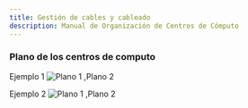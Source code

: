 ```yaml
---
title: Gestión de cables y cableado
description: Manual de Organización de Centros de Cómputo
---
```

### Plano de los centros de computo
Ejemplo 1
![Plano 1 ,Plano 2](https://manualcc.eloychavez.dev/Plano1.drawio.png)

Ejemplo 2 
![Plano 1 ,Plano 2](https://manualcc.eloychavez.dev/Plano2.drawio.png)